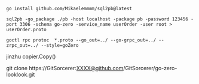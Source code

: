 ```shell
go install github.com/Mikaelemmmm/sql2pb@latest

sql2pb -go_package ./pb -host localhost -package pb -password 123456 -port 3306 -schema go-zero -service_name userOrder -user root > userOrder.proto

goctl rpc protoc  *.proto --go_out=../ --go-grpc_out=../ --zrpc_out=../ --style=goZero
```

jinzhu   copier.Copy()


 git clone https://GitSorcerer:XXXX@github.com/GitSorcerer/go-zero-looklook.git